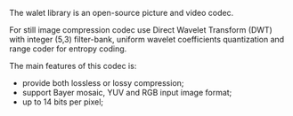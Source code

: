 The walet library is an open-source picture and video codec.

For still image compression codec use Direct Wavelet Transform (DWT) with integer (5,3) filter-bank, uniform wavelet coefficients quantization and range coder for entropy coding.

The main features of this codec is:
  * provide both lossless or lossy compression;
  * support Bayer mosaic, YUV and RGB  input image format;
  * up to 14 bits per pixel;